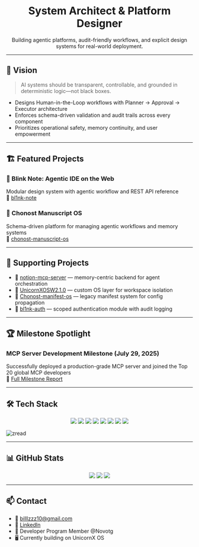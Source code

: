 <h1 align="center">System Architect & Platform Designer</h1>
<p align="center">
  Building agentic platforms, audit-friendly workflows, and explicit design systems for real-world deployment.
</p>

---

## 🧠 Vision

> AI systems should be transparent, controllable, and grounded in deterministic logic—not black boxes.

- Designs Human-in-the-Loop workflows with Planner → Approval → Executor architecture  
- Enforces schema-driven validation and audit trails across every component  
- Prioritizes operational safety, memory continuity, and user empowerment

---

## 🏗️ Featured Projects

### 🔹 Blink Note: Agentic IDE on the Web  
Modular design system with agentic workflow and REST API reference  
🔗 [bl1nk-note](https://github.com/billlzzz10/bl1nk-note)

### 🔹 Chonost Manuscript OS  
Schema-driven platform for managing agentic workflows and memory systems  
🔗 [chonost-manuscript-os](https://github.com/billlzzz10/chonost-manuscript-os)

---

## 🧩 Supporting Projects

- 🔸 [notion-mcp-server](https://github.com/billlzzz10/notion-mcp-server) — memory-centric backend for agent orchestration  
- 🔸 [UnicornXOSW2.1.0](https://github.com/billlzzz10/UnicornXOSW2.1.0) — custom OS layer for workspace isolation  
- 🔸 [Chonost-manifest-os](https://github.com/billlzzz10/Chonost-manifest-os) — legacy manifest system for config propagation  
- 🔸 [bl1nk-auth](https://github.com/UnicornXOS/bl1nk-auth) — scoped authentication module with audit logging

---

## 🏆 Milestone Spotlight

### MCP Server Development Milestone (July 29, 2025)  
Successfully deployed a production-grade MCP server and joined the Top 20 global MCP developers  
📄 [Full Milestone Report](https://github.com/billlzzz10/billlzzz10/blob/main/29-7-2025.md)

---

## 🛠️ Tech Stack

<p align="center">
  <img src="https://img.shields.io/badge/Node.js-339933?style=for-the-badge&logo=nodedotjs&logoColor=white" />
  <img src="https://img.shields.io/badge/Next.js-000000?style=for-the-badge&logo=nextdotjs&logoColor=white" />
  <img src="https://img.shields.io/badge/Heroku-430098?style=for-the-badge&logo=heroku&logoColor=white" />
  <img src="https://img.shields.io/badge/TailwindCSS-38B2AC?style=for-the-badge&logo=tailwindcss&logoColor=white" />
  <img src="https://img.shields.io/badge/Electron-47848F?style=for-the-badge&logo=electron&logoColor=white" />
  <img src="https://img.shields.io/badge/Tauri-FFC131?style=for-the-badge&logo=tauri&logoColor=black" />
  <img src="https://img.shields.io/badge/Python-3776AB?style=for-the-badge&logo=python&logoColor=white" />
  <img src="https://img.shields.io/badge/FastAPI-009688?style=for-the-badge&logo=fastapi&logoColor=white" />
</p>
  <img src="https://img.shields.io/badge/Ask_Zread-_.svg?style=for-the-badge&color=00b0aa&labelColor=000000&logo=data%3Aimage%2Fsvg%2Bxml%3Bbase64%2CPHN2ZyB3aWR0aD0iMTYiIGhlaWdodD0iMTYiIHZpZXdCb3g9IjAgMCAxNiAxNiIgZmlsbD0ibm9uZSIgeG1sbnM9Imh0dHA6Ly93d3cudzMub3JnLzIwMDAvc3ZnIj4KPHBhdGggZD0iTTQuOTYxNTYgMS42MDAxSDIuMjQxNTZDMS44ODgxIDEuNjAwMSAxLjYwMTU2IDEuODg2NjQgMS42MDE1NiAyLjI0MDFWNC45NjAxQzEuNjAxNTYgNS4zMTM1NiAxLjg4ODEgNS42MDAxIDIuMjQxNTYgNS42MDAxSDQuOTYxNTZDNS4zMTUwMiA1LjYwMDEgNS42MDE1NiA1LjMxMzU2IDUuNjAxNTYgNC45NjAxVjIuMjQwMUM1LjYwMTU2IDEuODg2NjQgNS4zMTUwMiAxLjYwMDEgNC45NjE1NiAxLjYwMDFaIiBmaWxsPSIjZmZmIi8%2BCjxwYXRoIGQ9Ik00Ljk2MTU2IDEwLjM5OTlIMi4yNDE1NkMxLjg4ODEgMTAuMzk5OSAxLjYwMTU2IDEwLjY4NjQgMS42MDE1NiAxMS4wMzk5VjEzLjc1OTlDMS42MDE1NiAxNC4xMTM0IDEuODg4MSAxNC4zOTk5IDIuMjQxNTYgMTQuMzk5OUg0Ljk2MTU2QzUuMzE1MDIgMTQuMzk5OSA1LjYwMTU2IDE0LjExMzQgNS42MDE1NiAxMy43NTk5VjExLjAzOTlDNS42MDE1NiAxMC42ODY0IDUuMzE1MDIgMTAuMzk5OSA0Ljk2MTU2IDEwLjM5OTlaIiBmaWxsPSIjZmZmIi8%2BCjxwYXRoIGQ9Ik0xMy43NTg0IDEuNjAwMUgxMS4wMzg0QzEwLjY4NSAxLjYwMDEgMTAuMzk4NCAxLjg4NjY0IDEwLjM5ODQgMi4yNDAxVjQuOTYwMUMxMC4zOTg0IDUuMzEzNTYgMTAuNjg1IDUuNjAwMSAxMS4wMzg0IDUuNjAwMUgxMy43NTg0QzE0LjExMTkgNS42MDAxIDE0LjM5ODQgNS4zMTM1NiAxNC4zOTg0IDQuOTYwMVYyLjI0MDFDMTQuMzk4NCAxLjg4NjY0IDE0LjExMTkgMS42MDAxIDEzLjc1ODQgMS42MDAxWiIgZmlsbD0iI2ZmZiIvPgo8cGF0aCBkPSJNNCAxMkwxMiA0TDQgMTJaIiBmaWxsPSIjZmZmIi8%2BCjxwYXRoIGQ9Ik00IDEyTDEyIDQiIHN0cm9rZT0iI2ZmZiIgc3Ryb2tlLXdpZHRoPSIxLjUiIHN0cm9rZS1saW5lY2FwPSJyb3VuZCIvPgo8L3N2Zz4K&logoColor=ffffff" alt="zread"/></a>

---

## 📊 GitHub Stats

<p align="center">
  <img src="https://github-readme-stats.vercel.app/api?username=billlzzz10&show_icons=true&theme=transparent" />
  <img src="https://github-readme-stats.vercel.app/api/top-langs/?username=billlzzz10&layout=compact&theme=transparent" />
  <img src="https://github-profile-trophy.vercel.app/?username=billlzzz10&theme=flat&margin-w=10" />
</p>

---

## 📫 Contact

- 📧 billlzzz10@gmail.com  
- 🔗 [LinkedIn](https://www.linkedin.com/in/dollawatt-chidjai-10aa08357)  
- 🧩 Developer Program Member @Novotg  
- 🖥️ Currently building on UnicornX OS
